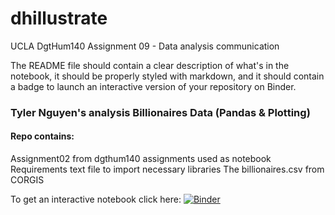 # dhillustrate
UCLA DgtHum140 Assignment 09 - Data analysis communication

The README file should contain a clear description of what's in the notebook, it should be properly styled with markdown, and it should contain a badge to launch an interactive version of your repository on Binder.

### Tyler Nguyen's analysis Billionaires Data (Pandas & Plotting)

#### Repo contains:

Assignment02 from dgthum140 assignments used as notebook
Requirements text file to import necessary libraries
The billionaires.csv from CORGIS

To get an interactive notebook click here:
[![Binder](https://mybinder.org/badge_logo.svg)](https://mybinder.org/v2/gh/TylerXNguyen/dhillustrate/HEAD)
